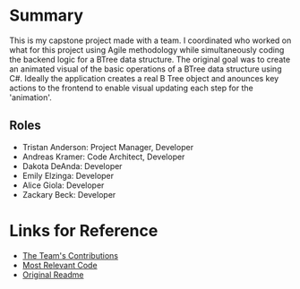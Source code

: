 # Summary
This is my capstone project made with a team. I coordinated who worked on what for this project using Agile methodology while simultaneously coding the backend logic for a BTree data structure. The original goal was to create an animated visual of the basic operations of a BTree data structure using C\#. Ideally the application creates a real B Tree object and anounces key actions to the frontend to enable visual updating each step for the 'animation'.
## Roles
- Tristan Anderson: Project Manager, Developer
- Andreas Kramer: Code Architect, Developer
- Dakota DeAnda: Developer
- Emily Elzinga: Developer
- Alice Giola: Developer
- Zackary Beck: Developer

# Links for Reference
- [The Team\'s Contributions](https://github.com/RealityWard/BTree-Visualization/pulse)
- [Most Relevant Code](https://github.com/RealityWard/BTree-Visualization/tree/main/src/BTree-Visualization)
- [Original Readme](https://github.com/RealityWard/BTree-Visualization/tree/main?tab=readme-ov-file#b-tree-and-btree-visualization)
